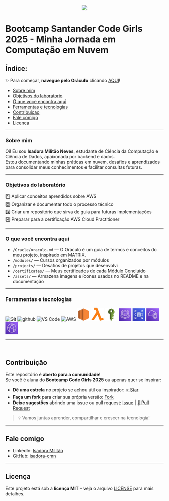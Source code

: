 <p align="center">
  <img src="https://upload.wikimedia.org/wikipedia/commons/9/93/Amazon_Web_Services_Logo.svg" width="150"/>
</p>

# Bootcamp Santander Code Girls 2025 - Minha Jornada em Computação em Nuvem



## Índice:
✨ Para começar, **navegue pelo Oráculo** clicando [AQUI](./Oracle/Oráculo.md)!

- [Sobre mim](#sobre-mim)
- [Objetivos do laboratorio](#objetivos-do-laboratório)
- [O que voce encontra aqui](#o-que-você-encontra-aqui)
- [Ferramentas e tecnologias](#ferramentas-e-tecnologias)
- [Contribuicao](#contribuição)
- [Fale comigo](#fale-comigo)
- [Licenca](#licença)



---
### Sobre mim
Oi! Eu sou **Isadora Militão Neves**, estudante de Ciência da Computação e Ciência de Dados, apaixonada por backend e dados.  
Estou documentando minhas práticas em nuvem, desafios e aprendizados para consolidar meus conhecimentos e facilitar consultas futuras.


---

### Objetivos do laboratório

1️⃣ Aplicar conceitos aprendidos sobre AWS  
2️⃣ Organizar e documentar todo o processo técnico  
3️⃣ Criar um repositório que sirva de guia para futuras implementações  
4️⃣ Preparar para a certificação AWS Cloud Practitioner  

---

###  O que você encontra aqui
- `/Oracle/oraculo.md` — O Oráculo é um guia de termos e conceitos do meu projeto, inspirado em MATRIX.
- `/modules/` — Cursos organizados por módulos  
- `/projects/` — Desafios de projetos que desenvolvi  
- `/certificates/` — Meus certificados de cada Módulo Concluído 
- `/assets/` — Armazena imagens e ícones usados no README e na documentação 


---

### Ferramentas e tecnologias

<p>
  <!-- Ferramentas gerais -->
  <img src="https://cdn.jsdelivr.net/gh/devicons/devicon/icons/git/git-plain.svg" title="Git" alt="Git" width="40px"/>
  <img width="40" height="40" src="https://img.icons8.com/glyph-neue/64/FFFFFF/github.png" alt="github"/>
  <img src="https://cdn.jsdelivr.net/gh/devicons/devicon/icons/vscode/vscode-original.svg" title="VS Code" alt="VS Code" width="40px"/>
  <img src="https://upload.wikimedia.org/wikipedia/commons/9/93/Amazon_Web_Services_Logo.svg" title="AWS" alt="AWS" width="60px"/>

  <!-- AWS Services com badges coloridos -->
  <img src="./assets/amazon-EC2.webp" title="Amazon EC2" width="40px"/>
<img src="./assets/aws-lambda.webp" title="AWS Lambda" width="40px"/>
<img src="./assets/aws-iam.webp" title="AWS IAM" width="40px"/>
<img src="./assets/aws-route53.webp" title="Amazon Route 53" width="40px"/>
<img src="./assets/aws-rds.webp" title="Amazon RDS" width="40px"/>
<img src="./assets/aws-vpc.webp" title="AWS VPC" width="40px"/>
<img src="./assets/aws-clouldfront.webp" title="AWS CloudFront" width="40px"/>


</p>

---

<br>


## Contribuição
Este repositório é **aberto para a comunidade**!  
Se você é aluna do **Bootcamp Code Girls 2025** ou apenas quer se inspirar:

- **Dê uma estrela** no projeto se achou útil ou inspirador: [⭐ Star](https://github.com/isadora-cmn/AWS-CodeGirls-2025/stargazers)  
- **Faça um fork** para criar sua própria versão: [ Fork](https://github.com/isadora-cmn/AWS-CodeGirls-2025/fork)  
- **Deixe sugestões** abrindo uma issue ou pull request: [ Issue](https://github.com/isadora-cmn/AWS-CodeGirls-2025/issues) | [🔧 Pull Request](https://github.com/isadora-cmn/AWS-CodeGirls-2025/pulls)  

> 💡 Vamos juntas aprender, compartilhar e crescer na tecnologia! 

---

## Fale comigo
- LinkedIn: [Isadora Militão](https://www.linkedin.com/in/isadora-milit%C3%A3o-neves-61b85a346/)  
- GitHub: [isadora-cmn](https://github.com/isadora-cmn)  

---

## Licença
Este projeto está sob a **licença MIT** – veja o arquivo [LICENSE](LICENSE) para mais detalhes.  

